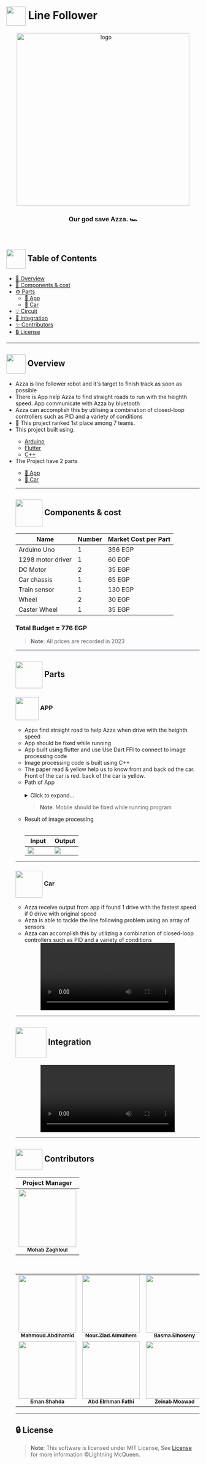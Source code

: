 # <img align=center  height=50px src="https://media3.giphy.com/media/v1.Y2lkPTc5MGI3NjExZTU2ZTZjZGE1MmQ1ZWNiMjM1Yzc0NTEyODQ4NjVlODRiMTkyODcyMyZlcD12MV9pbnRlcm5hbF9naWZzX2dpZklkJmN0PXM/xcw3xOLyHmfrQleoi7/giphy.gif"> Line Follower

<div align="center">

   <img width=450px  src="https://github.com/Bar2-Banzin/linefollower/assets/71986226/a02b9db9-7244-4801-aca3-8438c15cfea7" alt="logo">

  ### Our god save Azza. 🏎️

</div>

<p align="center"> 
    <br> 
</p>

## <img align= center width=50px height=50px src="https://user-images.githubusercontent.com/71986226/178468913-84c3151c-e8d1-4420-a9e9-b2434e9c2f75.gif"> Table of Contents

- <a href ="#about"> 📙 Overview</a>
- <a href ="#Components"> :money_with_wings: Components & cost</a>
- <a href ="#parts"> ⚙️  Parts</a>
    - <a href ="#app"> 📱 App</a>
    - <a href ="#car"> 🚗 Car</a>
- <a href ="#Circuit">💡 Circuit</a>
- <a href ="#Integration">🤖 Integration</a>
- <a href ="#Contributors"> ✨ Contributors</a>
- <a href ="#License"> 🔒 License</a> 
<hr style="background-color: #4b4c60"></hr>

<a id = "about"></a>

## <img align="center"  width =50px  height =50px src="https://c.tenor.com/BU6EP0XgvzEAAAAj/cat-cute.gif"> Overview
<ul>
<li>Azza is line follower robot and it's target to finish track as soon as possible</li>
<li>There is App help Azza to find straight roads to run with the heighth speed. App communicate with Azza by bluetooth </li>
<li>Azza can accomplish this by utilising a combination of closed-loop controllers such as PID and a variety of conditions</li>


<li>🎉 This project ranked 1st place among 7 teams. </li>
<li>This project built using. </li>
<ul>
<li><a href="https://docs.arduino.cc/">Arduino</a></li>
<li><a href="https://docs.flutter.dev/">Flutter</a></li>
<li><a href="https://devdocs.io/cpp/">C++</a></li>

</ul>
<li>
 The Project have 2 parts
    
   
</li>
<ul>
<li> <a href ="#app"> 📱 App</a></li>
 <li>  <a href ="#car"> 🚗 Car</a></li>
</ul>
<hr style="background-color: #4b4c60"></hr>
<a id = "Components"></a>

##  <img align="center"  width =70px  height =70px src="https://media1.giphy.com/media/HWhlNhHNN7zGwMfGV4/giphy.gif?cid=ecf05e47351ain7blea4l6t9oeffyqj013pkodl298lred3w&rid=giphy.gif&ct=s"> Components & cost

| Name| Number | Market Cost per Part                                                                                                         |
| --------------  | ------ | ---------------------------------------------------------------------------------------------------------------------------- |
| Arduino Uno    | 1      | 356 EGP                                               |
| 1298 motor driver | 1      | 60 EGP               |
| DC Motor | 2      | 35 EGP
| Car chassis | 1 | 65 EGP
| Train sensor | 1  | 130 EGP
| Wheel | 2 | 30 EGP
| Caster Wheel | 1 | 35 EGP|

### Total Budget = 776 EGP

> **Note**: All prices are recorded in 2023

<hr style="background-color: #4b4c60"></hr>

<a id = "parts"></a>

## <img align="center"  width =70px  height =70px src="https://media4.giphy.com/media/7ktwhqlnFaDAJ8AzIw/giphy.gif?cid=ecf05e47p68znkbblq8sysehj7ahivaaceyfjly28ch0y4m7&rid=giphy.gif&ct=s"> Parts 

<a id = "app"></a>

### <img align="center"  width =60px src="https://media1.giphy.com/media/SQTSmiJl0uKoZNdv1T/giphy.gif?cid=ecf05e478njktzbodwy6urk6p15ealjalm4augxqvtm6gj0h&ep=v1_stickers_search&rid=giphy.gif&ct=s"> APP


<ul>
<li>Apps find straight road to help Azza when drive with the heighth speed</li>
<li>App should be fixed while running </li>
<li>App built using flutter and use Use Dart FFI to connect to image processing code </li>
<li>Image processing code is built using C++  </li>
<li>The paper read & yellow help us to know front and back od the car. Front of the car is red. back of the car is yellow.</li>
<li>Path of App </li>
<br>
<details> <summary>Click to expand...</summary>


<table>
<thead>
<th>Screen</th>
<th>Description</th>
</thead>
<tr>
<td><img height="400px" src="https://github.com/Bar2-Banzin/linefollower/assets/71986226/078fd3e3-7e23-49f8-a307-15c4ee8138af"></td>
<td><ul><li>Start Screen</li>
<li>Press start button to use app </li>
</ul></td>
</tr>
<tr>
<td><img height="400px" src="https://github.com/Bar2-Banzin/linefollower/assets/71986226/4306b20e-2698-4e22-b5e2-ab6f4424e597"></td>
<td><ul><li>Connect to the bluetooth </li>
<li>Most of time it will HC-05 </li>
</ul></td>
</tr>
<tr>
<td><img height="400px" src="https://github.com/Bar2-Banzin/linefollower/assets/71986226/33830037-a74e-4399-b260-ef3d547ad0b9"></td>
<td><ul><li>Take picture to the track when it is empty  </li>
<li>You can zoom in or zoom out</li>
<li>Press on camera when you want to take picture</li>
</ul></td>
</tr>
<tr>
<td><img height="400px" src="https://github.com/Bar2-Banzin/linefollower/assets/71986226/4d96041f-13ae-457f-af31-028ec4a99b1a"></td>
<td><ul><li>You can zoom in or zoom out</li>
<li>When press on camera start streaming and detect car on straight road or not </li>
<li>Output:</li>
<ul>
<li>0 => not in straight road</li>
<li>1 => in straight road</li>
<li>5 => can't find car</li>
</ul>
</ul></td>
</tr>
</table>

</details>


> **Note**: Mobile should be fixed while running program 

<li>Result of image processing</li>
<br>
<table>
<thead>
<th>Input</th>
<th>Output</th>
</thead>
<tr>
<td width="50%"><img src="https://github.com/Bar2-Banzin/linefollower/assets/71986226/68bf318b-9b0c-4d00-9fc5-50baabf919bd"></td>
<td><img src="https://github.com/Bar2-Banzin/linefollower/assets/71986226/382865b4-479b-4288-8b8e-7f366063a5aa"></td>
</tr>
</table>
</ul>

<hr style="background-color: #4b4c60"></hr>
<a id = "car"></a>

### <img align="center"  width =70px src="https://media0.giphy.com/media/7hAr7m8m7k3uumlu4G/giphy.gif?cid=ecf05e47z16ab3t2pi15z2vh1bt01uqsai1f4uszvbzvn56t&ep=v1_stickers_search&rid=giphy.gif&ct=s"> Car
<ul>
<li>Azza receive output from app if found 1 drive with the fastest speed if 0 drive with original speed</li>
<li> Azza is able to tackle the line following problem using an array of sensors </li>
<li>Azza can accomplish this by utilizing a combination of closed-loop controllers such as PID and a variety of conditions</li>
</ul>
<div align ="center">
<video  width="350px" src="https://github.com/Bar2-Banzin/linefollower/assets/71986226/85fb124f-ba64-4f36-a43a-103a99c853f9
">
</div>

<hr style="background-color: #4b4c60"></hr>

<a id = "Integration"></a>

## <img align="center"  width =80px  height =80px src="https://media1.giphy.com/media/lr7lYUc00nr3hWsoVa/giphy.gif?cid=ecf05e47f99e9tbsstbe3u9mzphxjrp27jxozshi64cok467&rid=giphy.gif&ct=s"> Integration 

<div align ="center">
<video width="350px" src="https://github.com/Bar2-Banzin/linefollower/assets/71986226/2eaf5c64-732a-4eb2-8150-f153404ad527
">
</div>

<hr style="background-color: #4b4c60"></hr>

<a id ="Contributors"></a>

## <img  align="center" width= 70px height =55px src="https://media0.giphy.com/media/Xy702eMOiGGPzk4Zkd/giphy.gif?cid=ecf05e475vmf48k83bvzye3w2m2xl03iyem3tkuw2krpkb7k&rid=giphy.gif&ct=s"> Contributors 
<table align="center">
  <thead >
         <th style="text-align: center;"> Project Manager</th>
        
  </thead>
  <tr>
   <td align="center"><a href="https://github.com/Mohabz-911"><img src="https://avatars.githubusercontent.com/u/68201932?v=4" width="150px;" alt=""/><br /><sub><b>Mohab Zaghloul</b></sub></a><br /></td>
  </tr>
</table>
<br>
<table align="center">
  <tr>
   <td align="center"><a href="https://github.com/MahmoudAbdelhamidAli"><img src="https://avatars.githubusercontent.com/u/87570209?v=4" width="150px;" alt=""/><br /><sub><b>Mahmoud Abdlhamid</b></sub></a><br /></td>
   <td align="center"><a href="https://github.com/nouralmulhem"><img src="https://avatars.githubusercontent.com/u/76218033?v=4" width="150px;" alt=""/><br /><sub><b>Nour Ziad Almulhem</b></sub></a><br /></td>
      <td align="center"><a href="https://github.com/BasmaElhoseny01"><img src="https://avatars.githubusercontent.com/u/72309546?v=4" width="150px;" alt=""/><br /><sub><b>Basma Elhoseny</b></sub></a><br /></td>
      <td align="center"><a href="https://github.com/AhmedHosny2024"><img src="https://avatars.githubusercontent.com/u/76389601?v=4" width="150px;" alt=""/><br /><sub><b>Ahmed Hosny</b></sub></a><br /></td>
    <td align="center"><a href="https://github.com/ahmedmadbouly186"><img src="https://avatars.githubusercontent.com/u/66012617?v=4" width="150px;" alt=""/><br /><sub><b>Ahmed Madbouly </b></sub></a><br /></td>
    </tr>
    <tr>
      <td align="center"><a href="https://github.com/emanshahda" ><img src="https://avatars.githubusercontent.com/u/89708797?v=4" width="150px;" alt=""/><br /><sub><b>Eman Shahda</b></sub></a><br />
    </td>
        <td align="center"><a href="https://github.com/Fathi79"><img src="https://avatars.githubusercontent.com/u/96377553?v=4" width="150px;" alt=""/><br /><sub><b>Abd Elrhman Fathi</b></sub></a><br /></td>
      <td align="center"><a href="https://github.com/zeinabmoawad" ><img src="https://avatars.githubusercontent.com/u/92188433?v=4" width="150px;" alt=""/><br /><sub><b>Zeinab Moawad</b></sub></a><br />
    </td>
      <td align="center"><a href="https://github.com/doaa281" ><img src="https://avatars.githubusercontent.com/u/65799105?v=4" width="150px;" alt=""/><br /><sub><b>Doaa ElSherif</b></sub></a><br />
    </td>
       <td align="center"><a href="https://github.com/EslamAsHhraf"><img src="https://avatars.githubusercontent.com/u/71986226?v=4" width="150px;" alt=""/><br /><sub><b>Eslam Ashraf</b></sub></a><br /></td>
  
  </tr>
  
  </table>


<hr style="background-color: #4b4c60"></hr>

<a id ="License"></a>

## 🔒 License

> **Note**: This software is licensed under MIT License, See [License](https://github.com/Bar2-Banzin/linefollower/blob/arduino/LICENSE) for more information ©Lightning McQueen.
